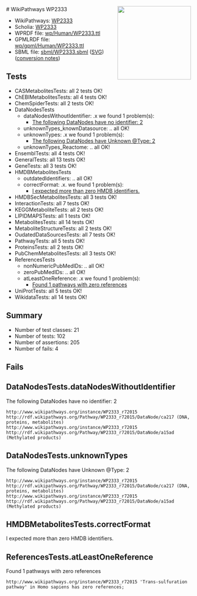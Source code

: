 <img style="float: right; width: 200px" src="../logo.png" />
# WikiPathways WP2333

* WikiPathways: [WP2333](https://identifiers.org/wikipathways:WP2333)
* Scholia: [WP2333](https://scholia.toolforge.org/wikipathways/WP2333)
* WPRDF file: [wp/Human/WP2333.ttl](../wp/Human/WP2333.ttl)
* GPMLRDF file: [wp/gpml/Human/WP2333.ttl](../wp/gpml/Human/WP2333.ttl)
* SBML file: [sbml/WP2333.sbml](../sbml/WP2333.sbml) ([SVG](../sbml/WP2333.svg)) ([conversion notes](../sbml/WP2333.txt))

## Tests
* CASMetabolitesTests: all 2 tests OK!
* ChEBIMetabolitesTests: all 4 tests OK!
* ChemSpiderTests: all 2 tests OK!
* DataNodesTests
    * dataNodesWithoutIdentifier: .x we found 1 problem(s):
        * [The following DataNodes have no identifier: 2](#d2d32fa1)
    * unknownTypes_knownDatasource: .. all OK!
    * unknownTypes: .x we found 1 problem(s):
        * [The following DataNodes have Unknown @Type: 2](#839973e0)
    * unknownTypes_Reactome: .. all OK!
* EnsemblTests: all 4 tests OK!
* GeneralTests: all 13 tests OK!
* GeneTests: all 3 tests OK!
* HMDBMetabolitesTests
    * outdatedIdentifiers: .. all OK!
    * correctFormat: .x. we found 1 problem(s):
        * [I expected more than zero HMDB identifiers.](#ad154c1e)
* HMDBSecMetabolitesTests: all 3 tests OK!
* InteractionTests: all 7 tests OK!
* KEGGMetaboliteTests: all 2 tests OK!
* LIPIDMAPSTests: all 1 tests OK!
* MetabolitesTests: all 14 tests OK!
* MetaboliteStructureTests: all 2 tests OK!
* OudatedDataSourcesTests: all 7 tests OK!
* PathwayTests: all 5 tests OK!
* ProteinsTests: all 2 tests OK!
* PubChemMetabolitesTests: all 3 tests OK!
* ReferencesTests
    * nonNumericPubMedIDs: .. all OK!
    * zeroPubMedIDs: .. all OK!
    * atLeastOneReference: .x we found 1 problem(s):
        * [Found 1 pathways with zero references](#35eb778e)
* UniProtTests: all 5 tests OK!
* WikidataTests: all 14 tests OK!


## Summary

* Number of test classes: 21
* Number of tests: 102
* Number of assertions: 205
* Number of fails: 4

## Fails

<a name="d2d32fa1" />

## DataNodesTests.dataNodesWithoutIdentifier

The following DataNodes have no identifier: 2
```
http://www.wikipathways.org/instance/WP2333_r72015 http://rdf.wikipathways.org/Pathway/WP2333_r72015/DataNode/ca217 (DNA, proteins, metabolites)
http://www.wikipathways.org/instance/WP2333_r72015 http://rdf.wikipathways.org/Pathway/WP2333_r72015/DataNode/a15ad (Methylated products)
```

<a name="839973e0" />

## DataNodesTests.unknownTypes

The following DataNodes have Unknown @Type: 2
```
http://www.wikipathways.org/instance/WP2333_r72015 http://rdf.wikipathways.org/Pathway/WP2333_r72015/DataNode/ca217 (DNA, proteins, metabolites)
http://www.wikipathways.org/instance/WP2333_r72015 http://rdf.wikipathways.org/Pathway/WP2333_r72015/DataNode/a15ad (Methylated products)
```

<a name="ad154c1e" />

## HMDBMetabolitesTests.correctFormat

I expected more than zero HMDB identifiers.
<a name="35eb778e" />

## ReferencesTests.atLeastOneReference

Found 1 pathways with zero references
```
http://www.wikipathways.org/instance/WP2333_r72015 'Trans-sulfuration pathway' in Homo sapiens has zero references; 
```

